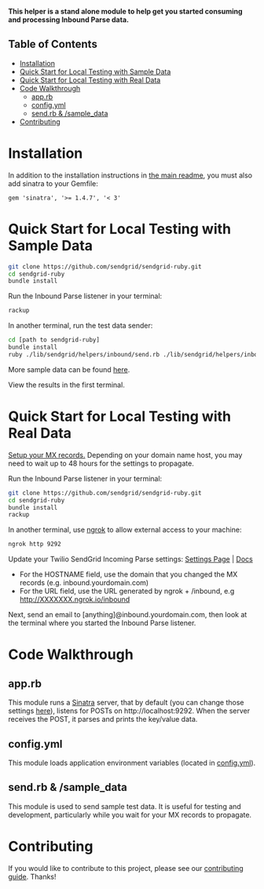 **This helper is a stand alone module to help get you started consuming and processing Inbound Parse data.**

## Table of Contents

- [Installation](#installation)
- [Quick Start for Local Testing with Sample Data](#quick-start-for-local-testing-with-sample-data)
- [Quick Start for Local Testing with Real Data](#quick-start-for-local-testing-with-real-data)
- [Code Walkthrough](#code-walkthrough)
  - [app.rb](#apprb)
  - [config.yml](#configyml)
  - [send.rb & /sample_data](#sendrb--sampledata)
- [Contributing](#contributing)

<a name="quick_start_local_sample"></a>


# Installation

In addition to the installation instructions in
[the main readme](../../../../README.md#installation),
you must also add sinatra to your Gemfile:

```
gem 'sinatra', '>= 1.4.7', '< 3'
```


# Quick Start for Local Testing with Sample Data

```bash
git clone https://github.com/sendgrid/sendgrid-ruby.git
cd sendgrid-ruby
bundle install
```

Run the Inbound Parse listener in your terminal:

```ruby
rackup
```

In another terminal, run the test data sender:

```bash
cd [path to sendgrid-ruby]
bundle install
ruby ./lib/sendgrid/helpers/inbound/send.rb ./lib/sendgrid/helpers/inbound/sample_data/default_data.txt
```

More sample data can be found [here](sample_data).

View the results in the first terminal.

<a name="quick_start_local_real"></a>
# Quick Start for Local Testing with Real Data

[Setup your MX records.](https://sendgrid.com/docs/Classroom/Basics/Inbound_Parse_Webhook/setting_up_the_inbound_parse_webhook.html#-Setup) Depending on your domain name host, you may need to wait up to 48 hours for the settings to propagate.

Run the Inbound Parse listener in your terminal:

```bash
git clone https://github.com/sendgrid/sendgrid-ruby.git
cd sendgrid-ruby
bundle install
rackup
```

In another terminal, use [ngrok](https://ngrok.com/) to allow external access to your machine:
```bash
ngrok http 9292
```

Update your Twilio SendGrid Incoming Parse settings: [Settings Page](https://app.sendgrid.com/settings/parse) | [Docs](https://sendgrid.com/docs/Classroom/Basics/Inbound_Parse_Webhook/setting_up_the_inbound_parse_webhook.html#-Pointing-to-a-Hostname-and-URL)

- For the HOSTNAME field, use the domain that you changed the MX records (e.g. inbound.yourdomain.com)
- For the URL field, use the URL generated by ngrok + /inbound, e.g http://XXXXXXX.ngrok.io/inbound

Next, send an email to [anything]@inbound.yourdomain.com, then look at the terminal where you started the Inbound Parse listener.

<a name="code_walkthrough"></a>
# Code Walkthrough

## app.rb

This module runs a [Sinatra](http://www.sinatrarb.com/) server, that by default (you can change those settings [here](config.yml)), listens for POSTs on http://localhost:9292. When the server receives the POST, it parses and prints the key/value data.

## config.yml

This module loads application environment variables (located in [config.yml](config.yml)).

## send.rb & /sample_data

This module is used to send sample test data. It is useful for testing and development, particularly while you wait for your MX records to propagate.

<a name="contributing"></a>
# Contributing

If you would like to contribute to this project, please see our [contributing guide](../../../../CONTRIBUTING.md). Thanks!
